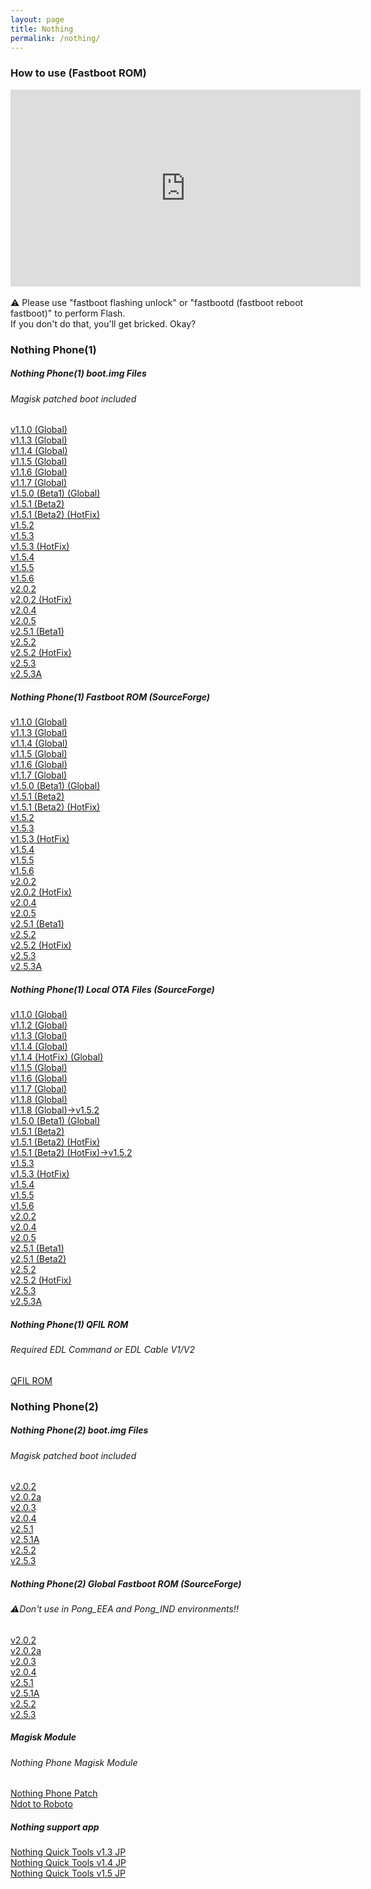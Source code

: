 ```yaml
---
layout: page
title: Nothing
permalink: /nothing/
---
```

### How to use (Fastboot ROM)
<div class="video-container">
<iframe width="560" height="315" src="https://www.youtube.com/embed/x9vmZL6DLJk?si=cC450KSKrAI0ZgZA" frameborder="0" allow="accelerometer; autoplay; encrypted-media; gyroscope; picture-in-picture" allowfullscreen></iframe>
</div>
<br>
⚠ Please use "fastboot flashing unlock" or "fastbootd (fastboot reboot fastboot)" to perform Flash.<br>
If you don't do that, you'll get bricked. Okay?

### Nothing Phone(1)
##### Nothing Phone(1) boot.img Files
###### Magisk patched boot included
[v1.1.0 (Global)](https://github.com/reindex-ot/boot.img_repo/raw/main/nothing/phone1/Spacewar_boot_v1.1.0_Global.zip)<br>
[v1.1.3 (Global)](https://github.com/reindex-ot/boot.img_repo/raw/main/nothing/phone1/Spacewar_boot_v1.1.3_Global.zip)<br>
[v1.1.4 (Global)](https://github.com/reindex-ot/boot.img_repo/raw/main/nothing/phone1/Spacewar_boot_v1.1.4_Global.zip)<br>
[v1.1.5 (Global)](https://github.com/reindex-ot/boot.img_repo/raw/main/nothing/phone1/Spacewar_boot_v1.1.5_Global.zip)<br>
[v1.1.6 (Global)](https://github.com/reindex-ot/boot.img_repo/raw/main/nothing/phone1/Spacewar_boot_v1.1.6_Global.zip)<br>
[v1.1.7 (Global)](https://github.com/reindex-ot/boot.img_repo/raw/main/nothing/phone1/Spacewar_boot_v1.1.7_Global.zip)<br>
[v1.5.0 (Beta1) (Global)](https://github.com/reindex-ot/boot.img_repo/raw/main/nothing/phone1/Spacewar_boot_v1.5.0_Beta_Global.zip)<br>
[v1.5.1 (Beta2)](https://github.com/reindex-ot/boot.img_repo/raw/main/nothing/phone1/Spacewar_boot_v1.5.1_Beta_Global.zip)<br>
[v1.5.1 (Beta2) (HotFix)](https://github.com/reindex-ot/boot.img_repo/raw/main/nothing/phone1/Spacewar_boot_v1.5.1(hotfix)_Beta.zip)<br>
[v1.5.2](https://github.com/reindex-ot/boot.img_repo/raw/main/nothing/phone1/Spacewar_boot_v1.5.2.zip)<br>
[v1.5.3](https://github.com/reindex-ot/boot.img_repo/raw/main/nothing/phone1/Spacewar_boot_v1.5.3.zip)<br>
[v1.5.3 (HotFix)](https://github.com/reindex-ot/boot.img_repo/raw/main/nothing/phone1/Spacewar_boot_v1.5.3_hotfix.zip)<br>
[v1.5.4](https://github.com/reindex-ot/boot.img_repo/raw/main/nothing/phone1/Spacewar_boot_v1.5.4.zip)<br>
[v1.5.5](https://github.com/reindex-ot/boot.img_repo/raw/main/nothing/phone1/Spacewar_boot_v1.5.5.zip)<br>
[v1.5.6](https://github.com/reindex-ot/boot.img_repo/raw/main/nothing/phone1/Spacewar_boot_v1.5.6.zip)<br>
[v2.0.2](https://github.com/reindex-ot/boot.img_repo/raw/main/nothing/phone1/Spacewar_boot_v2.0.2.zip)<br>
[v2.0.2 (HotFix)](https://github.com/reindex-ot/boot.img_repo/raw/main/nothing/phone1/Spacewar_boot_v2.0.2_hotfix.zip)<br>
[v2.0.4](https://github.com/reindex-ot/boot.img_repo/raw/main/nothing/phone1/Spacewar_boot_v2.0.4.zip)<br>
[v2.0.5](https://github.com/reindex-ot/boot.img_repo/raw/main/nothing/phone1/Spacewar_boot_v2.0.5.zip)<br>
[v2.5.1 (Beta1)](https://github.com/reindex-ot/boot.img_repo/raw/main/nothing/phone1/Spacewar_boot_v2.5.1_beta1.zip)<br>
[v2.5.2](https://github.com/reindex-ot/boot.img_repo/raw/main/nothing/phone1/Spacewar_boot_v2.5.2.zip)<br>
[v2.5.2 (HotFix)](https://github.com/reindex-ot/boot.img_repo/raw/main/nothing/phone1/Spacewar_boot_v2.5.2_hotfix.zip)<br>
[v2.5.3](https://github.com/reindex-ot/boot.img_repo/raw/main/nothing/phone1/Spacewar_boot_v2.5.3.zip)<br>
[v2.5.3A](https://github.com/reindex-ot/boot.img_repo/raw/main/nothing/phone1/Spacewar_boot_v2.5.3A.zip)<br>

##### Nothing Phone(1) Fastboot ROM (SourceForge)
[v1.1.0 (Global)](https://sourceforge.net/projects/nothingphone-1-rom/files/FastbootROM/Spacewar_FastbootROM_v1.1.0_Global.rar/download)<br>
[v1.1.3 (Global)](https://sourceforge.net/projects/nothingphone-1-rom/files/FastbootROM/Spacewar_FastbootROM_v1.1.3_Global.rar/download)<br>
[v1.1.4 (Global)](https://sourceforge.net/projects/nothingphone-1-rom/files/FastbootROM/Spacewar_FastbootROM_v1.1.4_Global.7z/download)<br>
[v1.1.5 (Global)](https://sourceforge.net/projects/nothingphone-1-rom/files/FastbootROM/Spacewar_FastbootROM_v1.1.5_Global.7z/download)<br>
[v1.1.6 (Global)](https://sourceforge.net/projects/nothingphone-1-rom/files/FastbootROM/Spacewar_FastbootROM_v1.1.6_Global.7z/download)<br>
[v1.1.7 (Global)](https://sourceforge.net/projects/nothingphone-1-rom/files/FastbootROM/Spacewar_FastbootROM_v1.1.7_Global.7z/download)<br>
[v1.5.0 (Beta1) (Global)](https://sourceforge.net/projects/nothingphone-1-rom/files/FastbootROM/Spacewar_FastbootROM_v1.5.0_Beta_Global.7z/download)<br>
[v1.5.1 (Beta2)](https://sourceforge.net/projects/nothingphone-1-rom/files/FastbootROM/Spacewar_FastbootROM_v1.5.1_Beta.7z/download)<br>
[v1.5.1 (Beta2) (HotFix)](https://sourceforge.net/projects/nothingphone-1-rom/files/FastbootROM/Spacewar_FastbootROM_v1.5.1_Beta%28hotfix%29.7z/download)<br>
[v1.5.2](https://sourceforge.net/projects/nothingphone-1-rom/files/FastbootROM/Spacewar_FastbootROM_v1.5.2.7z/download)<br>
[v1.5.3](https://sourceforge.net/projects/nothingphone-1-rom/files/FastbootROM/Spacewar_FastbootROM_v1.5.3.7z/download)<br>
[v1.5.3 (HotFix)](https://sourceforge.net/projects/nothingphone-1-rom/files/FastbootROM/Spacewar_FastbootROM_v1.5.3_hotfix.7z/download)<br>
[v1.5.4](https://sourceforge.net/projects/nothingphone-1-rom/files/FastbootROM/Spacewar_FastbootROM_v1.5.4.7z/download)<br>
[v1.5.5](https://sourceforge.net/projects/nothingphone-1-rom/files/FastbootROM/Spacewar_FastbootROM_v1.5.5.7z/download)<br>
[v1.5.6](https://sourceforge.net/projects/nothingphone-1-rom/files/FastbootROM/Spacewar_FastbootROM_v1.5.6.7z/download)<br>
[v2.0.2](https://sourceforge.net/projects/nothingphone-1-rom/files/FastbootROM/Spacewar_FastbootROM_v2.0.2.7z/download)<br>
[v2.0.2 (HotFix)](https://sourceforge.net/projects/nothingphone-1-rom/files/FastbootROM/Spacewar_FastbootROM_v2.0.2_hotfix.7z/download)<br>
[v2.0.4](https://sourceforge.net/projects/nothingphone-1-rom/files/FastbootROM/Spacewar_FastbootROM_v2.0.4.7z/download)<br>
[v2.0.5](https://sourceforge.net/projects/nothingphone-1-rom/files/FastbootROM/Spacewar_FastbootROM_v2.0.5.7z/download)<br>
[v2.5.1 (Beta1)](https://sourceforge.net/projects/nothingphone-1-rom/files/FastbootROM/Spacewar_FastbootROM_v2.5.1_beta1.7z/download)<br>
[v2.5.2](https://sourceforge.net/projects/nothingphone-1-rom/files/FastbootROM/Spacewar_FastbootROM_v2.5.2.7z/download)<br>
[v2.5.2 (HotFix)](https://sourceforge.net/projects/nothingphone-1-rom/files/FastbootROM/Spacewar_FastbootROM_v2.5.2_hotfix.7z/download)<br>
[v2.5.3](https://sourceforge.net/projects/nothingphone-1-rom/files/FastbootROM/Spacewar_FastbootROM_v2.5.3.7z/download)<br>
[v2.5.3A](https://sourceforge.net/projects/nothingphone-1-rom/files/FastbootROM/Spacewar_FastbootROM_v2.5.3A.7z/download)<br>

##### Nothing Phone(1) Local OTA Files (SourceForge)
[v1.1.0 (Global)](https://sourceforge.net/projects/nothingphone-1-rom/files/OTA/v1.0.2_to_v1.1.0.zip/download)<br>
[v1.1.2 (Global)](https://sourceforge.net/projects/nothingphone-1-rom/files/OTA/v1.1.0_to_v1.1.2.zip/download)<br>
[v1.1.3 (Global)](https://sourceforge.net/projects/nothingphone-1-rom/files/OTA/v1.1.2_to_v1.1.3.zip/download)<br>
[v1.1.4 (Global)](https://sourceforge.net/projects/nothingphone-1-rom/files/OTA/v1.1.3_to_v1.1.4.zip/download)<br>
[v1.1.4 (HotFix) (Global)](https://sourceforge.net/projects/nothingphone-1-rom/files/OTA/v1.1.4_to_v1.1.4hotfix.zip/download)<br>
[v1.1.5 (Global)](https://sourceforge.net/projects/nothingphone-1-rom/files/OTA/v1.1.4_to_v1.1.5.zip/download)<br>
[v1.1.6 (Global)](https://sourceforge.net/projects/nothingphone-1-rom/files/OTA/v1.1.5_to_v1.1.6.zip/download)<br>
[v1.1.7 (Global)](https://sourceforge.net/projects/nothingphone-1-rom/files/OTA/v1.1.6_to_v1.1.7.zip/download)<br>
[v1.1.8 (Global)](https://sourceforge.net/projects/nothingphone-1-rom/files/OTA/v1.1.7_to_v1.1.8.zip/download)<br>
[v1.1.8 (Global)→v1.5.2](https://sourceforge.net/projects/nothingphone-1-rom/files/OTA/v1.1.8_to_v1.5.2.zip/download)<br>
[v1.5.0 (Beta1) (Global)](https://sourceforge.net/projects/nothingphone-1-rom/files/OTA/v1.1.7_to_v1.5.0beta1.zip/download)<br>
[v1.5.1 (Beta2)](https://sourceforge.net/projects/nothingphone-1-rom/files/OTA/v1.5.0beta1_to_v1.5.1beta2.zip/download)<br>
[v1.5.1 (Beta2) (HotFix)](https://sourceforge.net/projects/nothingphone-1-rom/files/OTA/v1.5.1beta2_to_v1.5.1beta2hotfix.zip/download)<br>
[v1.5.1 (Beta2) (HotFix)→v1.5.2](https://sourceforge.net/projects/nothingphone-1-rom/files/OTA/v1.5.1beta2hotfix_to_v1.5.2.zip/download)<br>
[v1.5.3](https://sourceforge.net/projects/nothingphone-1-rom/files/OTA/v1.5.2_to_1.5.3.zip/download)<br>
[v1.5.3 (HotFix)](https://sourceforge.net/projects/nothingphone-1-rom/files/OTA/v1.5.3_to_v1.5.3hotfix.zip/download)<br>
[v1.5.4](https://sourceforge.net/projects/nothingphone-1-rom/files/OTA/v1.5.3hotfix_to_v1.5.4.zip/download)<br>
[v1.5.5](https://sourceforge.net/projects/nothingphone-1-rom/files/OTA/v1.5.4_to_v1.5.5.zip/download)<br>
[v1.5.6](https://sourceforge.net/projects/nothingphone-1-rom/files/OTA/v1.5.5_to_v1.5.6.zip/download)<br>
[v2.0.2](https://sourceforge.net/projects/nothingphone-1-rom/files/OTA/v1.5.6_to_v2.0.2.zip/download)<br>
[v2.0.4](https://sourceforge.net/projects/nothingphone-1-rom/files/OTA/v2.0.2hotfix_to_v2.0.4.zip/download)<br>
[v2.0.5](https://sourceforge.net/projects/nothingphone-1-rom/files/OTA/v2.0.4_to_v2.0.5.zip/download)<br>
[v2.5.1 (Beta1)](https://sourceforge.net/projects/nothingphone-1-rom/files/OTA/v2.0.5_to_v2.5.1beta1.zip/download)<br>
[v2.5.1 (Beta2)](https://sourceforge.net/projects/nothingphone-1-rom/files/OTA/v2.5.1beta1_to_v2.5.1beta2.zip/download)<br>
[v2.5.2](https://sourceforge.net/projects/nothingphone-1-rom/files/OTA/v2.5.1beta2_to_v2.5.2.zip/download)<br>
[v2.5.2 (HotFix)](https://sourceforge.net/projects/nothingphone-1-rom/files/OTA/v2.5.2_to_v2.5.2_hotfix.zip/download)<br>
[v2.5.3](https://sourceforge.net/projects/nothingphone-1-rom/files/OTA/v2.5.2_hotfix_to_v2.5.3.zip/download)<br>
[v2.5.3A](https://sourceforge.net/projects/nothingphone-1-rom/files/OTA/v2.5.3_to_v2.5.3A.zip/download)<br>

##### Nothing Phone(1) QFIL ROM
######  Required EDL Command or EDL Cable V1/V2
[QFIL ROM](https://sourceforge.net/projects/nothingphone-1-rom/files/QFIL/qfil_nothing_phone.rar/download)<br>

### Nothing Phone(2)
##### Nothing Phone(2) boot.img Files
###### Magisk patched boot included
[v2.0.2](https://github.com/reindex-ot/boot.img_repo/blob/main/nothing/phone2/Pong_boot_v2.0.2.zip)<br>
[v2.0.2a](https://github.com/reindex-ot/boot.img_repo/raw/main/nothing/phone2/Pong_boot_v2.0.2a.zip)<br>
[v2.0.3](https://github.com/reindex-ot/boot.img_repo/raw/main/nothing/phone2/Pong_boot_v2.0.3.zip)<br>
[v2.0.4](https://github.com/reindex-ot/boot.img_repo/raw/main/nothing/phone2/Pong_boot_v2.0.4.zip)<br>
[v2.5.1](https://github.com/reindex-ot/boot.img_repo/raw/main/nothing/phone2/Pong_boot_v2.5.1.zip)<br>
[v2.5.1A](https://github.com/reindex-ot/boot.img_repo/raw/main/nothing/phone2/Pong_boot_v2.5.1A.zip)<br>
[v2.5.2](https://github.com/reindex-ot/boot.img_repo/raw/main/nothing/phone2/Pong_boot_v2.5.2.zip)<br>
[v2.5.3](https://github.com/reindex-ot/boot.img_repo/raw/main/nothing/phone2/Pong_boot_v2.5.3.zip)<br>

##### Nothing Phone(2) Global Fastboot ROM (SourceForge)
###### ⚠Don't use in Pong_EEA and Pong_IND environments!!
[v2.0.2](https://sourceforge.net/projects/nothingphone-2-rom/files/Fastboot%20ROM/Pong_FastbootROM_v2.0.2.7z/download)<br>
[v2.0.2a](https://sourceforge.net/projects/nothingphone-2-rom/files/Fastboot%20ROM/Pong_FastbootROM_v2.0.2a.7z/download)<br>
[v2.0.3](https://sourceforge.net/projects/nothingphone-2-rom/files/Fastboot%20ROM/Pong_FastbootROM_v2.0.3.7z/download)<br>
[v2.0.4](https://sourceforge.net/projects/nothingphone-2-rom/files/Fastboot%20ROM/Pong_FastbootROM_v2.0.4.7z/download)<br>
[v2.5.1](https://sourceforge.net/projects/nothingphone-2-rom/files/Fastboot%20ROM/Pong_FastbootROM_v2.5.1.7z/download)<br>
[v2.5.1A](https://sourceforge.net/projects/nothingphone-2-rom/files/Fastboot%20ROM/Pong_FastbootROM_v2.5.1A.7z/download)<br>
[v2.5.2](https://sourceforge.net/projects/nothingphone-2-rom/files/Fastboot%20ROM/Pong_FastbootROM_v2.5.2.7z/download)<br>
[v2.5.3](https://sourceforge.net/projects/nothingphone-2-rom/files/Fastboot%20ROM/Pong_FastbootROM_v2.5.3.7z/download)<br>

##### Magisk Module
###### Nothing Phone Magisk Module
[Nothing Phone Patch](https://github.com/reindex-ot/magisk-module-nothing)<br>
[Ndot to Roboto](https://github.com/reindex-ot/Ndot-to-Roboto)<br>

##### Nothing support app
[Nothing Quick Tools v1.3 JP](https://github.com/reindex-ot/boot.img_repo/raw/main/apk/NothingQuickTools-1.3_jp.apk)<br>
[Nothing Quick Tools v1.4 JP](https://github.com/reindex-ot/boot.img_repo/raw/main/apk/NothingQuickTools-1.4_jp.apk)<br>
[Nothing Quick Tools v1.5 JP](https://github.com/reindex-ot/boot.img_repo/raw/main/apk/NothingQuickTools-1.5_jp.apk)<br>